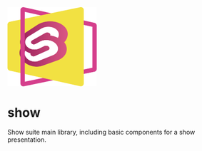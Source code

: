 <p float="right">
  <a href="./"><img alt="Show logo" src="../../logo.png" width=200></a>
</p>

# show

Show suite main library, including basic components for a show presentation.
